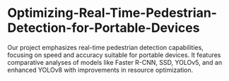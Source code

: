 # Optimizing-Real-Time-Pedestrian-Detection-for-Portable-Devices
Our project emphasizes real-time pedestrian detection capabilities, focusing on speed and accuracy suitable for portable devices. It features comparative analyses of models like Faster R-CNN, SSD, YOLOv5, and an enhanced YOLOv8 with improvements in resource optimization.
